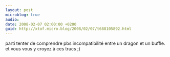 ```yaml
---
layout: post
microblog: true
audio: 
date: 2008-02-07 02:00:00 +0200
guid: http://xtof.micro.blog/2008/02/07/t688105892.html
---
```

parti tenter de comprendre pbs incompatibilité entre un dragon et un buffle. et vous vous y croyez à ces trucs ;)
